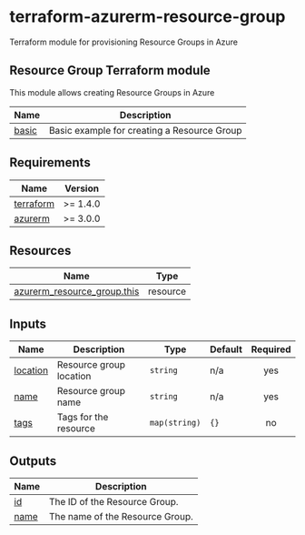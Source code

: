 # terraform-azurerm-resource-group
Terraform module for provisioning Resource Groups in Azure

<!-- BEGIN_TF_DOCS -->
## Resource Group Terraform module

This module allows creating Resource Groups in Azure

| Name            | Description                                 |
| --------------- | ------------------------------------------- |
| [basic](basic/) | Basic example for creating a Resource Group |

## Requirements

| Name | Version |
|------|---------|
| <a name="requirement_terraform"></a> [terraform](#requirement\_terraform) | >= 1.4.0 |
| <a name="requirement_azurerm"></a> [azurerm](#requirement\_azurerm) | >= 3.0.0 |

## Resources

| Name | Type |
|------|------|
| [azurerm_resource_group.this](https://registry.terraform.io/providers/hashicorp/azurerm/latest/docs/resources/resource_group) | resource |

## Inputs

| Name | Description | Type | Default | Required |
|------|-------------|------|---------|:--------:|
| <a name="input_location"></a> [location](#input\_location) | Resource group location | `string` | n/a | yes |
| <a name="input_name"></a> [name](#input\_name) | Resource group name | `string` | n/a | yes |
| <a name="input_tags"></a> [tags](#input\_tags) | Tags for the resource | `map(string)` | `{}` | no |

## Outputs

| Name | Description |
|------|-------------|
| <a name="output_id"></a> [id](#output\_id) | The ID of the Resource Group. |
| <a name="output_name"></a> [name](#output\_name) | The name of the Resource Group. |
<!-- END_TF_DOCS -->
